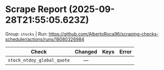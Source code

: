 # Scrape Report (2025-09-28T21:55:05.623Z)

Group: `stocks`  |  Run: https://github.com/AlbertoRoca96/scraping-checks-scheduler/actions/runs/18080326984

| Check | Changed | Keys | Error |
|---|:---:|:--|:--|
| `stock_ntdoy_global_quote` | — |  |  |
